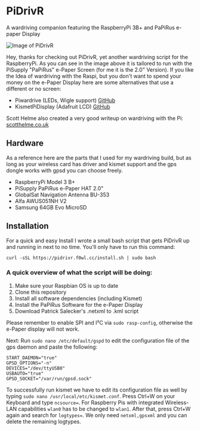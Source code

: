 # PiDrivR
A wardriving companion featuring the RaspberryPi 3B+ and PaPiRus e-paper Display

![Image of PiDrivR](https://pidrivr.f0wl.cc/img/pidrivr-small.png)

Hey, thanks for checking out PiDrivR, yet another wardriving script for the RaspberryPi. As you can see in the image above it is tailored to run with the PiSupply "PaPiRus" e-Paper Screen (for me it is the 2.0" Version). If you like the Idea of wardriving with the Raspi, but you don't want to spend your money on the e-Paper Display here are some alternatives that use a different or no screen:

* Piwardrive (LEDs, Wigle support) [GitHub](https://github.com/Wardriving-for-Raspberry-PI-v-B/Piwardrive)
* KismetPiDisplay (Adafruit LCD) [GitHub](https://github.com/ThaWeatherman/KismetPiDisplay)

Scott Helme also created a very good writeup on wardriving with the Pi: [scotthelme.co.uk](https://scotthelme.co.uk/wifi-wardriving/)

## Hardware
As a reference here are the parts that I used for my wardriving build, but as long as your wireless card has driver and kismet support and the gps dongle works with gpsd you can choose freely.

* RaspberryPi Model 3 B+ 
* PiSupply PaPiRus e-Paper HAT 2.0"
* GlobalSat Navigation Antenna BU-353
* Alfa AWUS051NH V2
* Samsung 64GB Evo MicroSD

## Installation
For a quick and easy Install I wrote a small bash script that gets PiDrivR up and running in next to no time. You'll only have to run this command:
```
curl -sSL https://pidrivr.f0wl.cc/install.sh | sudo bash
```
### A quick overview of what the script will be doing:
1. Make sure your Raspbian OS is up to date
2. Clone this repository
3. Install all software dependencies (including Kismet)
4. Install the PaPiRus Software for the e-Paper Display
5. Download Patrick Salecker's .netxml to .kml script

Please remember to enable SPI and I²C via ```sudo rasp-config```, otherwise the e-Paper display will not work.

Next: Run ```sudo nano /etc/default/gspd``` to edit the configuration file of the gps daemon and paste the following:
```
START_DAEMON="true"
GPSD_OPTIONS="-n"
DEVICES="/dev/ttyUSB0" 
USBAUTO="true"
GPSD_SOCKET="/var/run/gpsd.sock"
```
To successfully run kismet we have to edit its configuration file as well by typing ```sudo nano /usr/local/etc/kismet.conf```. Press Ctrl+W on your Keyboard and type ```ncsource=```. For Raspberry Pis with integrated Wireless-LAN capabilities ```wlan0``` has to be changed to ```wlan1```. After that, press Ctrl+W again and search for ```logtypes=```. We only need ```netxml,gpsxml``` and you can delete the remaining logtypes.
